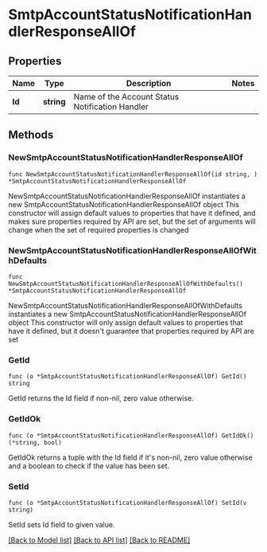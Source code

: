 # SmtpAccountStatusNotificationHandlerResponseAllOf

## Properties

Name | Type | Description | Notes
------------ | ------------- | ------------- | -------------
**Id** | **string** | Name of the Account Status Notification Handler | 

## Methods

### NewSmtpAccountStatusNotificationHandlerResponseAllOf

`func NewSmtpAccountStatusNotificationHandlerResponseAllOf(id string, ) *SmtpAccountStatusNotificationHandlerResponseAllOf`

NewSmtpAccountStatusNotificationHandlerResponseAllOf instantiates a new SmtpAccountStatusNotificationHandlerResponseAllOf object
This constructor will assign default values to properties that have it defined,
and makes sure properties required by API are set, but the set of arguments
will change when the set of required properties is changed

### NewSmtpAccountStatusNotificationHandlerResponseAllOfWithDefaults

`func NewSmtpAccountStatusNotificationHandlerResponseAllOfWithDefaults() *SmtpAccountStatusNotificationHandlerResponseAllOf`

NewSmtpAccountStatusNotificationHandlerResponseAllOfWithDefaults instantiates a new SmtpAccountStatusNotificationHandlerResponseAllOf object
This constructor will only assign default values to properties that have it defined,
but it doesn't guarantee that properties required by API are set

### GetId

`func (o *SmtpAccountStatusNotificationHandlerResponseAllOf) GetId() string`

GetId returns the Id field if non-nil, zero value otherwise.

### GetIdOk

`func (o *SmtpAccountStatusNotificationHandlerResponseAllOf) GetIdOk() (*string, bool)`

GetIdOk returns a tuple with the Id field if it's non-nil, zero value otherwise
and a boolean to check if the value has been set.

### SetId

`func (o *SmtpAccountStatusNotificationHandlerResponseAllOf) SetId(v string)`

SetId sets Id field to given value.



[[Back to Model list]](../README.md#documentation-for-models) [[Back to API list]](../README.md#documentation-for-api-endpoints) [[Back to README]](../README.md)


